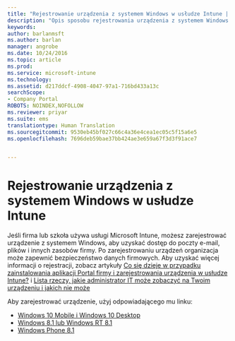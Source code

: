 ```yaml
---
title: "Rejestrowanie urządzenia z systemem Windows w usłudze Intune | Microsoft Docs"
description: "Opis sposobu rejestrowania urządzenia z systemem Windows w usłudze Intune"
keywords: 
author: barlanmsft
ms.author: barlan
manager: angrobe
ms.date: 10/24/2016
ms.topic: article
ms.prod: 
ms.service: microsoft-intune
ms.technology: 
ms.assetid: d217ddcf-4908-4047-97a1-716bd433a13c
searchScope:
- Company Portal
ROBOTS: NOINDEX,NOFOLLOW
ms.reviewer: priyar
ms.suite: ems
translationtype: Human Translation
ms.sourcegitcommit: 9530eb45bf027c66c4a36e4cea1ec05c5f15a6e5
ms.openlocfilehash: 7696deb59bae37bb424ae3e659a67f3d3f91ace7


---
```



# <a name="enroll-your-windows-device-in-intune"></a>Rejestrowanie urządzenia z systemem Windows w usłudze Intune

Jeśli firma lub szkoła używa usługi Microsoft Intune, możesz zarejestrować urządzenie z systemem Windows, aby uzyskać dostęp do poczty e-mail, plików i innych zasobów firmy. Po zarejestrowaniu urządzeń organizacja może zapewnić bezpieczeństwo danych firmowych. Aby uzyskać więcej informacji o rejestracji, zobacz artykuły [Co się dzieje w przypadku zainstalowania aplikacji Portal firmy i zarejestrowania urządzenia w usłudze Intune?](what-happens-if-you-install-the-company-portal-app-and-enroll-your-device-in-intune-windows.md) i [Lista rzeczy, jakie administrator IT może zobaczyć na Twoim urządzeniu i jakich nie może](what-can-your-it-administrator-see-when-you-enroll-your-device-in-intune-windows.md)

Aby zarejestrować urządzenie, użyj odpowiadającego mu linku:

-  [Windows 10 Mobile i Windows 10 Desktop](enroll-your-w10-phone-or-w10-pc-windows.md)
-  [Windows 8.1 lub Windows RT 8.1](enroll-your-w81-or-rt81-windows.md)
-  [Windows Phone 8.1](enroll-your-wp81-windows.md)



<!--HONumber=Feb17_HO2-->


